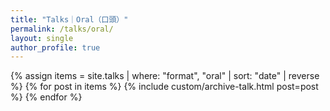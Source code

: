 ```yaml
---
title: "Talks｜Oral（口頭）"
permalink: /talks/oral/
layout: single
author_profile: true
---
```

<div class="entries-list">
{% assign items = site.talks | where: "format", "oral" | sort: "date" | reverse %}
{% for post in items %}
  {% include custom/archive-talk.html post=post %}
{% endfor %}
</div>
